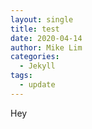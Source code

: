 ```yaml
---
layout: single
title: test
date: 2020-04-14
author: Mike Lim
categories:
  - Jekyll
tags:
  - update
---
```


Hey
